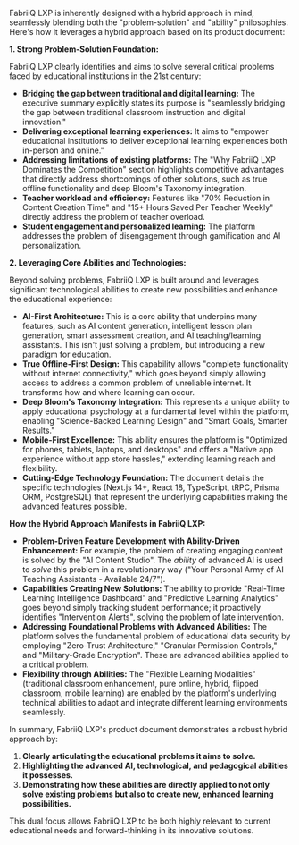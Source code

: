 FabriiQ LXP is inherently designed with a hybrid approach in mind, seamlessly blending both the "problem-solution" and "ability" philosophies. Here's how it leverages a hybrid approach based on its product document:

**1. Strong Problem-Solution Foundation:**

FabriiQ LXP clearly identifies and aims to solve several critical problems faced by educational institutions in the 21st century:

* **Bridging the gap between traditional and digital learning:** The executive summary explicitly states its purpose is "seamlessly bridging the gap between traditional classroom instruction and digital innovation."
* **Delivering exceptional learning experiences:** It aims to "empower educational institutions to deliver exceptional learning experiences both in-person and online."
* **Addressing limitations of existing platforms:** The "Why FabriiQ LXP Dominates the Competition" section highlights competitive advantages that directly address shortcomings of other solutions, such as true offline functionality and deep Bloom's Taxonomy integration.
* **Teacher workload and efficiency:** Features like "70% Reduction in Content Creation Time" and "15+ Hours Saved Per Teacher Weekly" directly address the problem of teacher overload.
* **Student engagement and personalized learning:** The platform addresses the problem of disengagement through gamification and AI personalization.

**2. Leveraging Core Abilities and Technologies:**

Beyond solving problems, FabriiQ LXP is built around and leverages significant technological abilities to create new possibilities and enhance the educational experience:

* **AI-First Architecture:** This is a core ability that underpins many features, such as AI content generation, intelligent lesson plan generation, smart assessment creation, and AI teaching/learning assistants. This isn't just solving a problem, but introducing a new paradigm for education.
* **True Offline-First Design:** This capability allows "complete functionality without internet connectivity," which goes beyond simply allowing access to address a common problem of unreliable internet. It transforms how and where learning can occur.
* **Deep Bloom's Taxonomy Integration:** This represents a unique ability to apply educational psychology at a fundamental level within the platform, enabling "Science-Backed Learning Design" and "Smart Goals, Smarter Results."
* **Mobile-First Excellence:** This ability ensures the platform is "Optimized for phones, tablets, laptops, and desktops" and offers a "Native app experience without app store hassles," extending learning reach and flexibility.
* **Cutting-Edge Technology Foundation:** The document details the specific technologies (Next.js 14+, React 18, TypeScript, tRPC, Prisma ORM, PostgreSQL) that represent the underlying capabilities making the advanced features possible.

**How the Hybrid Approach Manifests in FabriiQ LXP:**

* **Problem-Driven Feature Development with Ability-Driven Enhancement:** For example, the problem of creating engaging content is solved by the "AI Content Studio". The *ability* of advanced AI is used to *solve* this problem in a revolutionary way ("Your Personal Army of AI Teaching Assistants - Available 24/7").
* **Capabilities Creating New Solutions:** The ability to provide "Real-Time Learning Intelligence Dashboard" and "Predictive Learning Analytics" goes beyond simply tracking student performance; it proactively identifies "Intervention Alerts", solving the problem of late intervention.
* **Addressing Foundational Problems with Advanced Abilities:** The platform solves the fundamental problem of educational data security by employing "Zero-Trust Architecture," "Granular Permission Controls," and "Military-Grade Encryption". These are advanced abilities applied to a critical problem.
* **Flexibility through Abilities:** The "Flexible Learning Modalities" (traditional classroom enhancement, pure online, hybrid, flipped classroom, mobile learning) are enabled by the platform's underlying technical abilities to adapt and integrate different learning environments seamlessly.

In summary, FabriiQ LXP's product document demonstrates a robust hybrid approach by:

1.  **Clearly articulating the educational problems it aims to solve.**
2.  **Highlighting the advanced AI, technological, and pedagogical abilities it possesses.**
3.  **Demonstrating how these abilities are directly applied to not only solve existing problems but also to create new, enhanced learning possibilities.**

This dual focus allows FabriiQ LXP to be both highly relevant to current educational needs and forward-thinking in its innovative solutions.